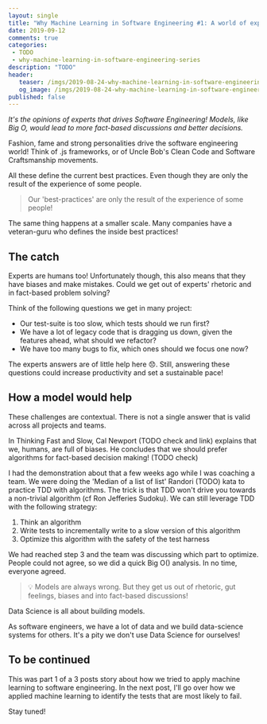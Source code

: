 ```yaml
---
layout: single
title: "Why Machine Learning in Software Engineering #1: A world of experts"
date: 2019-09-12
comments: true
categories:
 - TODO
 - why-machine-learning-in-software-engineering-series
description: "TODO"
header:
   teaser: /imgs/2019-08-24-why-machine-learning-in-software-engineering-1-a-world-of-experts/TODO-teaser.jpeg
   og_image: /imgs/2019-08-24-why-machine-learning-in-software-engineering-1-a-world-of-experts/TODO-og.jpeg
published: false
---
```

_It's the opinions of experts that drives Software Engineering! Models, like Big O, would lead to more fact-based discussions and better decisions._

Fashion, fame and strong personalities drive the software engineering world! Think of .js frameworks, or of Uncle Bob's Clean Code and Software Craftsmanship movements.

All these define the current best practices. Even though they are only the result of the experience of some people.

> Our 'best-practices' are only the result of the experience of some people!

The same thing happens at a smaller scale. Many companies have a veteran-guru who defines the inside best practices!

## The catch

Experts are humans too! Unfortunately though, this also means that they have biases and make mistakes. Could we get out of experts' rhetoric and in fact-based problem solving?

Think of the following questions we get in many project:

*   Our test-suite is too slow, which tests should we run first?
*   We have a lot of legacy code that is dragging us down, given the features ahead, what should we refactor?
*   We have too many bugs to fix, which ones should we focus one now?

The experts answers are of little help here 😞. Still, answering these questions could increase productivity and set a sustainable pace!

## How a model would help

These challenges are contextual. There is not a single answer that is valid across all projects and teams.

In Thinking Fast and Slow, Cal Newport (TODO check and link) explains that we, humans, are full of biases. He concludes that we should prefer algorithms for fact-based decision making! (TODO check)

I had the demonstration about that a few weeks ago while I was coaching a team. We were doing the 'Median of a list of list' Randori (TODO) kata to practice TDD with algorithms. The trick is that TDD won't drive you towards a non-trivial algorithm (cf Ron Jefferies Sudoku). We can still leverage TDD with the following strategy:

1.  Think an algorithm
2.  Write tests to incrementally write to a slow version of this algorithm
3.  Optimize this algorithm with the safety of the test harness

We had reached step 3 and the team was discussing which part to optimize. People could not agree, so we did a quick Big O() analysis. In no time, everyone agreed.

> 💡 Models are always wrong. But they get us out of rhetoric, gut feelings, biases and into fact-based discussions!

Data Science is all about building models.

As software engineers, we have a lot of data and we build data-science systems for others. It's a pity we don't use Data Science for ourselves!

## To be continued

This was part 1 of a 3 posts story about how we tried to apply machine learning to software engineering. In the next post, I'll go over how we applied machine learning to identify the tests that are most likely to fail.

Stay tuned!